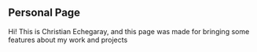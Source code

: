 ## Personal Page

Hi! This is Christian Echegaray, and this page was made for bringing some features about my work and projects
